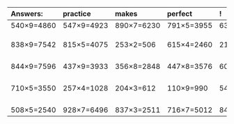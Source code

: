 | Answers: | practice | makes | perfect | ! |
| :--- | :--- | :--- | :--- | :--- |
| 540×9=4860 | 547×9=4923 | 890×7=6230 | 791×5=3955 | 632×8=5056 | 
|   |   |   |   |   | 
|   |   |   |   |   | 
|   |   |   |   |   | 
| 838×9=7542 | 815×5=4075 | 253×2=506 | 615×4=2460 | 219×3=657 | 
|   |   |   |   |   | 
|   |   |   |   |   | 
|   |   |   |   |   | 
|   |   |   |   |   | 
| 844×9=7596 | 437×9=3933 | 356×8=2848 | 447×8=3576 | 609×7=4263 | 
|   |   |   |   |   | 
|   |   |   |   |   | 
|   |   |   |   |   | 
|   |   |   |   |   | 
| 710×5=3550 | 257×4=1028 | 204×3=612 | 110×9=990 | 546×3=1638 | 
|   |   |   |   |   | 
|   |   |   |   |   | 
|   |   |   |   |   | 
|   |   |   |   |   | 
| 508×5=2540 | 928×7=6496 | 837×3=2511 | 716×7=5012 | 848×3=2544 | 
